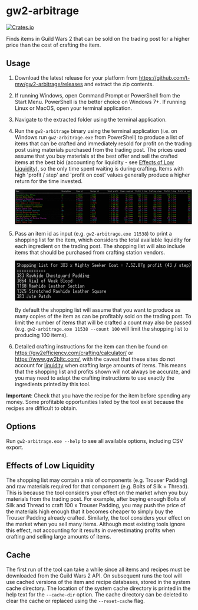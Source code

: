 # gw2-arbitrage

[![Crates.io][crates_img]][crates_link]

[crates_img]: https://img.shields.io/crates/v/gw2-arbitrage.svg
[crates_link]: https://crates.io/crates/gw2-arbitrage

Finds items in Guild Wars 2 that can be sold on the trading post for a higher price than the cost of crafting the item.

## Usage

1. Download the latest release for your platform from https://github.com/t-mw/gw2-arbitrage/releases and extract the zip contents.
1. If running Windows, open Command Prompt or PowerShell from the Start Menu. PowerShell is the better choice on Windows 7+. If running Linux or MacOS, open your terminal application.
1. Navigate to the extracted folder using the terminal application.
1. Run the `gw2-arbitrage` binary using the terminal application (i.e. on Windows run `gw2-arbitrage.exe` from PowerShell) to produce a list of items that can be crafted and immediately resold
for profit on the trading post using materials purchased from the trading post.
The prices used assume that you buy materials at the best offer and sell the crafted items at the best bid (accounting for liquidity - see [Effects of Low Liquidity](#effects-of-low-liquidity)), so the only time
spent waiting is during crafting.
Items with high 'profit / step' and 'profit on cost' values generally produce a higher return for the time invested.

    ![List of items](screen1.png)

1. Pass an item id as input (e.g. `gw2-arbitrage.exe 11538`) to print a shopping list for the item, which considers the total available liquidity for each ingredient on the trading post.
The shopping list will also include items that should be purchased from crafting station vendors.

    ![List of materials](screen2.png)

    By default the shopping list will assume that you want to produce as many copies of the item as can be profitably sold on the trading post.
    To limit the number of items that will be crafted a count may also be passed (e.g. `gw2-arbitrage.exe 11538 --count 100` will limit the shopping list to producing 100 items).

1. Detailed crafting instructions for the item can then be found on https://gw2efficiency.com/crafting/calculator/ or https://www.gw2bltc.com/, with the caveat that these sites do not account for [liquidity](#effects-of-low-liquidity) when crafting large amounts of items. This means that the shopping list and profits shown will not always be accurate, and you may need to adapt the crafting instructions to use exactly the ingredients printed by this tool.

**Important**: Check that you have the recipe for the item before spending any money. Some profitable opportunities listed by the tool exist because the recipes are difficult to obtain.

## Options

Run `gw2-arbitrage.exe --help` to see all available options, including CSV export.

## Effects of Low Liquidity

The shopping list may contain a mix of components (e.g. Trouser Padding) and raw materials required for that component (e.g. Bolts of Silk + Thread).
This is because the tool considers your effect on the market when you buy materials from the trading post.
For example, after buying enough Bolts of Silk and Thread to craft 100 x Trouser Padding, you may push the price of the materials high enough that it becomes cheaper to simply buy the Trouser Padding already crafted.
Similarly, the tool considers your effect on the market when you sell many items.
Although most existing tools ignore this effect, not accounting for it results in overestimating profits when crafting and selling large amounts of items.

## Cache

The first run of the tool can take a while since all items and recipes must be downloaded from the Guild Wars 2 API.
On subsequent runs the tool will use cached versions of the item and recipe databases, stored in the system cache directory. The location of the system cache directory is printed in the help text for the `--cache-dir` option.
The cache directory can be deleted to clear the cache or replaced using the `--reset-cache` flag.
